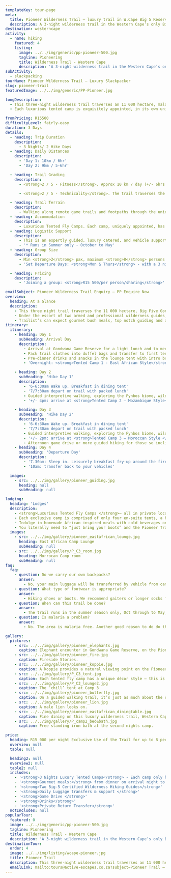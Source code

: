 ```yaml
---
templateKey: tour-page
meta:
  title: Pioneer Wilderness Trail – luxury trail in W.Cape Big 5 Reserve
  description: A 3-night wilderness trail in the Western Cape’s only Big-5 reserve. Experience up-close animal encounters & overnight in luxurious tented camps with gourmet bush dining.
destination: westerncape
activity:
  - name: hiking
    featured: 4
    listing:
      image: ../../img/generic/pp-pioneer-500.jpg
      tagline: Pioneering
      title: Wilderness Trail - Western Cape
      description: 'A 3-night wilderness trail in the Western Cape’s only Big-5 reserve. Seasoned trail guides will lead you through diverse fynbos and thicket, with some exciting wildlife encounters on foot. Overnight in uniquely appointed tented camps with gourmet bush dining.'
subActivity:
  - slackpacking
tourName: Pioneer Wilderness Trail – Luxury Slackpacker
slug: pioneer-trail
featuredImage: ../../img/generic/PP-Pioneer.jpg

longDescription:
  - This three-night wilderness trail traverses an 11 000 hectare, malaria-free, Big Five Game Reserve in the heart of the Garden Route, Western Cape . It is a true journey of discovery, as the trail leads you to three remotely located tented camps, over two full hiking days. Your seasoned trail guides will educate you on Gondwana’s unique biodiversity, with the chance of some exciting wildlife encounters on-foot.
  - Each luxurious tented camp is exquisitely appointed, in its own unique style, providing a well-deserved sanctuary at the end of the day.

fromPricing: R15500
difficultyLevel: fairly-easy
duration: 3 Days
details:
  - heading: Trip Duration
    description:
      - 3 Nights/ 2 Hike Days
  - heading: Daily Distances
    description:
      - 'Day 1: 10km / 6hr'
      - 'Day 2: 9km / 5-6hr'

  - heading: Trail Grading
    description:
      - <strong>2 / 5 - Fitness</strong>. Approx 10 km / day (+/- 6hrs of walking) but sometimes in hot and humid conditions. Min age - 12 yrs.

      - <strong>2 / 5 - Technicality</strong>. The trail traverses the 11 000 ha free roaming Big-5 game reserve, under the escort of two armed and qualified trail guides. Remote footpaths and game trails.

  - heading: Trail Terrain
    description:
      - Walking along remote game trails and footpaths through the unique thicket and fynbos biomes of the Gondwana Big-5 Private Game Reserve.
  - heading: Accommodation
    description:
      - Luxurious Tented Fly Camps. Each camp, uniquely appointed, has just 4 private en-suite tents.
  - heading: Logistic Support
    description:
      - This is an expertly guided, luxury catered, and vehicle supported private wilderness trail.
      - '* Runs in Summer only - October to May'
  - heading: Group Size
    description:
      - Min <strong>2</strong> pax, maximum <strong>8</strong> persons per trail group.
      - 'Set Departure Days: <strong>Mon & Thurs</strong> - with a 3 night stay.'

  - heading: Pricing
    description:
      - 'Joining a group: <strong>R15 500/per person/sharing</strong>'

emailSubject: Pioneer Wilderness Trail Enquiry – PP Enquire Now
overview:
  heading: At a Glance
  description:
    - This three night trail traverses the 11 000 hectare, Big Five Gondwana Game Reserve, a mere 25 min drive from Mossel Bay.
    - Under the escort of two armed and professional wilderness guides, you will hike approximately 10 km/a day (+/- 6hrs of walking) on exclusive, remote access game trails; whilst your luggage is transferred to the next luxury tented camp.
    - Trailist’s can expect gourmet bush meals, top notch guiding and artistic, uniquely-appointed tented camps. An active wilderness experience with a big lick of luxury....
itinerary:
  itinerary:
    - heading: Day 1
      subHeading: Arrival Day
      description:
        - Arrival at Gondwana Game Reserve for a light lunch and to meet your trail guides
        - Pack trail clothes into duffel bags and transfer to first tented camp in open Game Viewer. Afternoon tea and treats in the lounge tent.
        - Pre-dinner drinks and snacks in the lounge tent with intro briefing
        - 'Overnight: <strong>Tented Camp 1 - East African Style</strong>'

    - heading: Day 2
      subHeading: 'Hike Day 1'
      description:
        - '6-6:30am Wake up. Breakfast in dining tent'
        - '7/7:30am depart on trail with packed lunch'
        - Guided interpretive walking, exploring the Fynbos biome, wildlife and birdlife, with scenic rest stops and possible waterhole swims.
        - '+/- 4pm: arrive at <strong>Tented Camp 2 – Mozambique Style</strong>'

    - heading: Day 3
      subHeading: 'Hike Day 2'
      description:
        - '6-6:30am Wake up. Breakfast in dining tent'
        - '7/7:30am depart on trail with packed lunch'
        - Guided interpretive walking, exploring the Fynbos biome, wildlife and birdlife with scenic rest stops and possible waterhole swims.
        - '+/- 2pm: arrive at <strong>Tented Camp 3 – Moroccan Style </strong>'
        - Afternoon game drive or more guided hiking for those so inclined
    - heading: Day 4
      subHeading: 'Departure Day'
      description:
        - '7.30am: Sleep in. Leisurely breakfast fry-up around the fire'
        - '10am: transfer back to your vehicles'

  images:
    - src: ../../img/gallery/pioneer_guiding.jpg
      heading: null
      subHeading: null

lodging:
  heading: 'Lodges'
  description:
    - <strong>Luxurious Tented Fly Camps </strong>– all in private locations with a unique flavour.
    - Each exclusive camp is comprised of only four en-suite tents, a beautifully furnished lounge and dining tent, and private outdoor relaxation areas. Maximum of 8 persons/ per group.
    - Indulge in homemade African inspired meals with cold beverages on tap
    - You literally need to “just bring your boots” and the Pioneer Trail team will do the rest for you. There is no better way to experience nature and wildlife up close, than on foot.
  images:
    - src: ../../img/gallery/pioneer_eastafrican_lounge.jpg
      heading: East African Camp Lounge
      subHeading: null
    - src: ../../img/gallery/P_C3_room.jpg
      heading: Morrocan Camp room
      subHeading: null
faq:
  faq:
    - question: Do we carry our own backpacks?
      answer:
        - No, your main luggage will be transferred by vehicle from camp to camp, you just need to walk with a light daypack.
    - question: What type of footwear is appropriate?
      answer:
        - Hiking shoes or boots. We recommend gaiters or longer socks for ticks and to prevent grass seeds from getting in your shoes.
    - question: When can this trail be done?
      answer:
        - The trail runs in the summer season only, Oct through to May, with set departure days of Mondays and Thursdays. We will try to join you to an existing group or fill your trail date to a maximum of 8 hikers / per trail.
    - question: Is malaria a problem?
      answer:
        - No. The area is malaria free. Another good reason to do do this wilderness trail.

gallery:
  pictures:
    - src: ../../img/gallery/pioneer_elephants.jpg
      caption: Elephant encounter in Gondwana Game Reserve, on the Pioneer Slackpacking trail.
    - src: ../../img/gallery/pioneer_fire.jpg
      caption: Fireside Stories.
    - src: ../../img/gallery/pioneer_koppie.jpg
      caption: A koppie provides a natural viewing point on the Pioneer Wilderness hiking trail.
    - src: ../../img/gallery/P_C3_tent.jpg
      caption: Each tented fly camp has a unique décor style – this is the third and final nights camp - Moroccon Style.
    - src: ../../img/gallery/P_C3_lounge2.jpg
      caption: The ‘chill’ tent at Camp 3
    - src: ../../img/gallery/pioneer_butterfly.jpg
      caption: On a guided walking trail, it’s just as much about the smaller things.
    - src: ../../img/gallery/pioneer_lion.jpg
      caption: A male lion looks on.
    - src: ../../img/gallery/pioneer_eastafrican_diningtable.jpg
      caption: Fine dining on this luxury wilderness trail, Western Cape.
    - src: ../../img/gallery/P_camp2_bed&bath.jpg
      caption: Free standing iron bath at the second nights camp.

price:
  heading: R15 000 per night Exclusive Use of the Trail for up to 8 people OR  R15 500/per person/sharing to join a trail group.
  overview: null
  table: null

  heading2: null
  overview2: null
  table2: null
  includes:
    - '<strong>3 Nights Luxury Tented Camps</strong> - Each camp only has 4 tents with ensuite bathrooms and private outdoor area '
    - '<strong>Gourmet meals:</strong> from dinner on arrival night to breakfast on final day (3 Breakfasts, 2 Lunches, and 3 Dinners) and beverages on-tap'
    - '<strong>Two Big-5 Certified Wilderness Hiking Guides</strong>'
    - '<strong>Daily Luggage transfers & support </strong>'
    - '<strong>Game Drive </strong>'
    - '<strong>Drinks</strong>'
    - '<strong>Private Return Transfer</strong>'
  notIncludes: null
popularTour:
  featured: 0
  image: ../../img/generic/pp-pioneer-500.jpg
  tagline: Pioneering
  title: Wilderness Trail - Western Cape
  description: 'A 3-night wilderness trail in the Western Cape’s only Big-5 reserve. Seasoned trail guides will lead you through diverse fynbos and thicket, with some exciting wildlife encounters on foot. Overnight in uniquely appointed tented camps with gourmet bush dining.'
destinationTour:
  order: 4
  image: ../../img/listing/wcape-pioneer.jpg
  title: Pioneer Trail
  description: This three-night wilderness trail traverses an 11 000 hectare, malaria-free, Big Five Game Reserve in the heart of the Garden Route, Western Cape . It is a true journey of discovery, as the trail leads you to three remotely located seasonal tented camps, over two full hiking days. Your seasoned trail guides will educate you on Gondwana’s unique biodiversity, with exciting wildlife encounters on foot.
  emailLink: mailto:tours@active-escapes.co.za?subject=Pioneer Trail – Western Cape Destination Listing
---
```



